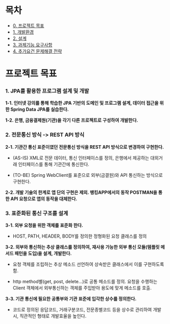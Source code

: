 # 목차
- [0. 프로젝트 목표](#프로젝트목표)
- [1. 개발환경](#개발환경)
- [2. 설계](#설계)
- [3. 과제기능 요구사항](#과제기능-요구사항)
- [4. 추가요건 문제해결 전략](#추가요건-문제해결-전략)

# 프로젝트 목표

### 1. JPA를 활용한 프로그램 설계 및 개발
**1-1. 인터넷 강의를 통해 학습한 JPA 기반의 도메인 및 프로그램 설계, 데이터 접근을 위한 Spring Data JPA를 실습한다.**

**1-2. 은행, 금융결제원(기관)을 각기 다른 프로젝트로 구성하여 개발한다.**

### 2. 전문통신 방식 -> REST API 방식 
**2-1. 기관간 통신 표준이였던 전문통신 방식을 REST API 방식으로 변경하여 구현한다.**

   - (AS-IS) XML로 전문 데이터, 통신 인터페이스를 정의, 은행에서 제공하는 대외거래 인터페이스를 통해 기관간에 통신한다.

   - (TO-BE) Spring WebClient를 표준으로 외부(금결원)와 API 통신하는 방식으로 구현한다.

**2-2. 개발 기술의 한계로 앱 단의 구현은 제외. 뱅킹APP에서의 동작 POSTMAN을 통한 API 요청으로 앱의 동작을 대체한다.**

### 3. 표준화된 통신 구조를 설계
**3-1. 외부 요청을 위한 객체를 표준화 한다.**

  - HOST, PATH, HEADER, BODY를 정의한 정형화된 요청 클래스를 정의 
     
**3-2. 외부와 통신하는 추상 클래스를 정의하여, 재사용 가능한 외부 통신 모듈(템플릿 메서드 패턴을 도입)을 설계, 개발한다.**

  - 요청 객체를 조립하는 추상 메소드 선언하여 상속받은 클래스에서 이를 구현하도록 함.

  - http method별(get, post, delete...)로 공통 메소드를 정의. 요청을 수행하는 Client 객체에서 외부통신하는 객체를 주입받아 용도에 맞게 메소드를 호출.   

**3-3. 기관 통신에 필요한 공통부와 기관 표준에 입각한 상수를 정의한다.**

  - 코드로 정의된 응답코드, 거래구분코드, 전문종별코드 등을 상수로 관리하여 개발 시, 직관적인 형태로 개발효율을 높인다. 
